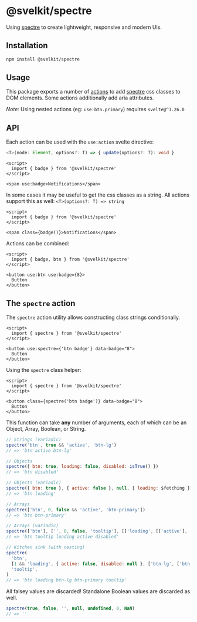 # @svelkit/spectre

Using [spectre] to create lightweight, responsive and modern UIs.

## Installation

```sh
npm install @svelkit/spectre
```

## Usage

This package exports a number of [actions](https://svelte.dev/docs#use_action) to add [spectre] css classes to DOM elements. Some actions additionally add aria attributes.

_Note:_ Using nested actions (eg: `use:btn.primary`) requires `svelte@^3.26.0`

## API

Each action can be used with the `use:action` svelte directive:

```typescript
<T>(node: Element, options?: T) => { update(options?: T): void }
```

```example
<script>
  import { badge } from '@svelkit/spectre'
</script>

<span use:badge>Notifications</span>
```

In some cases it may be useful to get the css classes as a string. All actions support this as well: `<T>(options?: T) => string`

```example
<script>
  import { badge } from '@svelkit/spectre'
</script>

<span class={badge()}>Notifications</span>
```

Actions can be combined:

```example
<script>
  import { badge, btn } from '@svelkit/spectre'
</script>

<button use:btn use:badge={8}>
  Button
</button>
```

## The `spectre` action

The `spectre` action utility allows constructing class strings conditionally.

```example
<script>
  import { spectre } from '@svelkit/spectre'
</script>

<button use:spectre={'btn badge'} data-badge="8">
  Button
</button>
```

Using the `spectre` class helper:

```example
<script>
  import { spectre } from '@svelkit/spectre'
</script>

<button class={spectre('btn badge')} data-badge="8">
  Button
</button>
```

This function can take **any** number of arguments, each of which can be an Object, Array, Boolean, or String.

```js
// Strings (variadic)
spectre('btn', true && 'active', 'btn-lg')
// => 'btn active btn-lg'

// Objects
spectre({ btn: true, loading: false, disabled: isTrue() })
// => 'btn disabled'

// Objects (variadic)
spectre({ btn: true }, { active: false }, null, { loading: $fetching })
// => 'btn loading'

// Arrays
spectre(['btn', 0, false && 'active', 'btn-primary'])
// => 'btn btn-primary'

// Arrays (variadic)
spectre(['btn'], ['', 0, false, 'tooltip'], [['loading', [['active'], 'disabled']]])
// => 'btn tooltip loading active disabled'

// Kitchen sink (with nesting)
spectre(
  'btn',
  [1 && 'loading', { active: false, disabled: null }, ['btn-lg', ['btn-primary']]],
  'tooltip',
)
// => 'btn loading btn-lg btn-primary tooltip'
```

All falsey values are discarded! Standalone Boolean values are discarded as well.

```js
spectre(true, false, '', null, undefined, 0, NaN)
// => ''
```

[spectre]: https://picturepan2.github.io/spectre/
